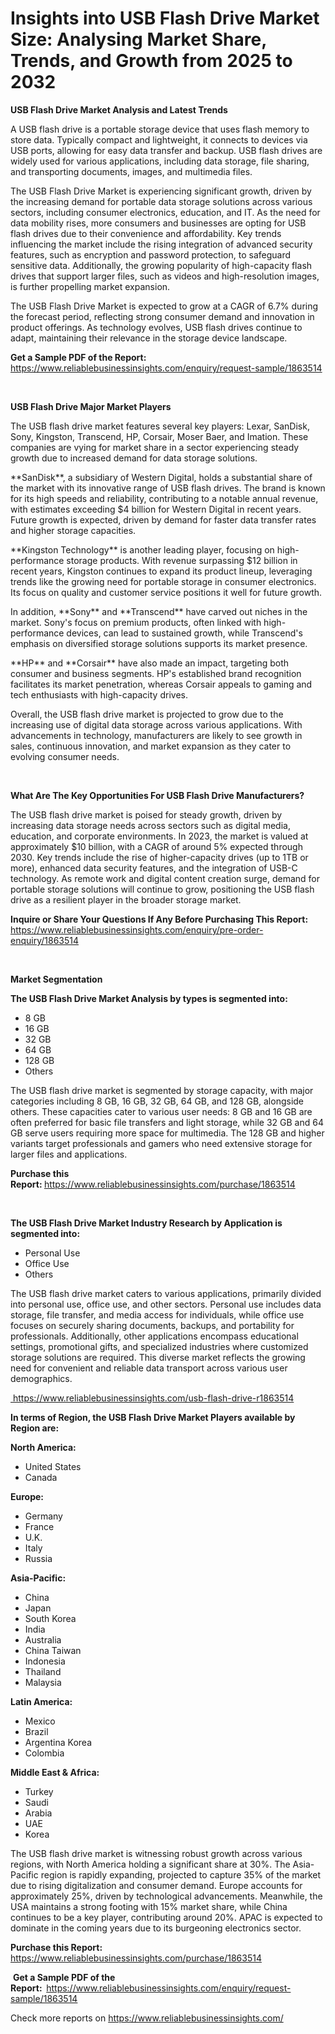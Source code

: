 <p><h1>Insights into USB Flash Drive Market Size: Analysing Market Share, Trends, and Growth from 2025 to 2032</h1></p><p><strong>USB Flash Drive Market Analysis and Latest Trends</strong></p>
<p><p>A USB flash drive is a portable storage device that uses flash memory to store data. Typically compact and lightweight, it connects to devices via USB ports, allowing for easy data transfer and backup. USB flash drives are widely used for various applications, including data storage, file sharing, and transporting documents, images, and multimedia files.</p><p>The USB Flash Drive Market is experiencing significant growth, driven by the increasing demand for portable data storage solutions across various sectors, including consumer electronics, education, and IT. As the need for data mobility rises, more consumers and businesses are opting for USB flash drives due to their convenience and affordability. Key trends influencing the market include the rising integration of advanced security features, such as encryption and password protection, to safeguard sensitive data. Additionally, the growing popularity of high-capacity flash drives that support larger files, such as videos and high-resolution images, is further propelling market expansion.</p><p>The USB Flash Drive Market is expected to grow at a CAGR of 6.7% during the forecast period, reflecting strong consumer demand and innovation in product offerings. As technology evolves, USB flash drives continue to adapt, maintaining their relevance in the storage device landscape.</p></p>
<p><strong>Get a Sample PDF of the Report:&nbsp;</strong> <a href="https://www.reliablebusinessinsights.com/enquiry/request-sample/1863514?utm_campaign=2125&utm_medium=2&utm_source=Github&utm_content=ia&utm_term=11022025&utm_id=usb-flash-drive">https://www.reliablebusinessinsights.com/enquiry/request-sample/1863514</a></p>
<p>&nbsp;</p>
<p><strong>USB Flash Drive Major Market Players</strong></p>
<p><p>The USB flash drive market features several key players: Lexar, SanDisk, Sony, Kingston, Transcend, HP, Corsair, Moser Baer, and Imation. These companies are vying for market share in a sector experiencing steady growth due to increased demand for data storage solutions.</p><p>**SanDisk**, a subsidiary of Western Digital, holds a substantial share of the market with its innovative range of USB flash drives. The brand is known for its high speeds and reliability, contributing to a notable annual revenue, with estimates exceeding $4 billion for Western Digital in recent years. Future growth is expected, driven by demand for faster data transfer rates and higher storage capacities.</p><p>**Kingston Technology** is another leading player, focusing on high-performance storage products. With revenue surpassing $12 billion in recent years, Kingston continues to expand its product lineup, leveraging trends like the growing need for portable storage in consumer electronics. Its focus on quality and customer service positions it well for future growth.</p><p>In addition, **Sony** and **Transcend** have carved out niches in the market. Sony's focus on premium products, often linked with high-performance devices, can lead to sustained growth, while Transcend's emphasis on diversified storage solutions supports its market presence.</p><p>**HP** and **Corsair** have also made an impact, targeting both consumer and business segments. HP's established brand recognition facilitates its market penetration, whereas Corsair appeals to gaming and tech enthusiasts with high-capacity drives.</p><p>Overall, the USB flash drive market is projected to grow due to the increasing use of digital data storage across various applications. With advancements in technology, manufacturers are likely to see growth in sales, continuous innovation, and market expansion as they cater to evolving consumer needs.</p></p>
<p>&nbsp;</p>
<p><strong>What Are The Key Opportunities For USB Flash Drive Manufacturers?</strong></p>
<p><p>The USB flash drive market is poised for steady growth, driven by increasing data storage needs across sectors such as digital media, education, and corporate environments. In 2023, the market is valued at approximately $10 billion, with a CAGR of around 5% expected through 2030. Key trends include the rise of higher-capacity drives (up to 1TB or more), enhanced data security features, and the integration of USB-C technology. As remote work and digital content creation surge, demand for portable storage solutions will continue to grow, positioning the USB flash drive as a resilient player in the broader storage market.</p></p>
<p><strong>Inquire or Share Your Questions If Any Before Purchasing This Report:</strong> <a href="https://www.reliablebusinessinsights.com/enquiry/pre-order-enquiry/1863514?utm_campaign=2125&utm_medium=2&utm_source=Github&utm_content=ia&utm_term=11022025&utm_id=usb-flash-drive">https://www.reliablebusinessinsights.com/enquiry/pre-order-enquiry/1863514</a></p>
<p>&nbsp;</p>
<p><strong>Market Segmentation</strong></p>
<p><strong>The USB Flash Drive Market Analysis by types is segmented into:</strong></p>
<p><ul><li>8 GB</li><li>16 GB</li><li>32 GB</li><li>64 GB</li><li>128 GB</li><li>Others</li></ul></p>
<p><p>The USB flash drive market is segmented by storage capacity, with major categories including 8 GB, 16 GB, 32 GB, 64 GB, and 128 GB, alongside others. These capacities cater to various user needs: 8 GB and 16 GB are often preferred for basic file transfers and light storage, while 32 GB and 64 GB serve users requiring more space for multimedia. The 128 GB and higher variants target professionals and gamers who need extensive storage for larger files and applications.</p></p>
<p><strong>Purchase this Report:&nbsp;</strong><a href="https://www.reliablebusinessinsights.com/purchase/1863514?utm_campaign=2125&utm_medium=2&utm_source=Github&utm_content=ia&utm_term=11022025&utm_id=usb-flash-drive">https://www.reliablebusinessinsights.com/purchase/1863514</a></p>
<p>&nbsp;</p>
<p><strong>The USB Flash Drive Market Industry Research by Application is segmented into:</strong></p>
<p><ul><li>Personal Use</li><li>Office Use</li><li>Others</li></ul></p>
<p><p>The USB flash drive market caters to various applications, primarily divided into personal use, office use, and other sectors. Personal use includes data storage, file transfer, and media access for individuals, while office use focuses on securely sharing documents, backups, and portability for professionals. Additionally, other applications encompass educational settings, promotional gifts, and specialized industries where customized storage solutions are required. This diverse market reflects the growing need for convenient and reliable data transport across various user demographics.</p></p>
<p><a href="https://www.reliablebusinessinsights.com/usb-flash-drive-r1863514?utm_campaign=2125&utm_medium=2&utm_source=Github&utm_content=ia&utm_term=11022025&utm_id=usb-flash-drive">&nbsp;https://www.reliablebusinessinsights.com/usb-flash-drive-r1863514</a></p>
<p><strong>In terms of Region, the USB Flash Drive Market Players available by Region are:</strong></p>
<p>
    <p> <strong> North America: </strong>
        <ul>
            <li>United States</li>
            <li>Canada</li>
        </ul>
        </p> 
    <p> <strong> Europe: </strong>
        <ul>
            <li>Germany</li>
            <li>France</li>
            <li>U.K.</li>
            <li>Italy</li>
            <li>Russia</li>
        </ul>
        </p> 
    <p> <strong> Asia-Pacific: </strong>
        <ul>
            <li>China</li>
            <li>Japan</li>
            <li>South Korea</li>
            <li>India</li>
            <li>Australia</li>
            <li>China Taiwan</li>
            <li>Indonesia</li>
            <li>Thailand</li>
            <li>Malaysia</li>
        </ul>
        </p> 
    <p> <strong> Latin America: </strong>
        <ul>
            <li>Mexico</li>
            <li>Brazil</li>
            <li>Argentina Korea</li>
            <li>Colombia</li>
        </ul>
        </p> 
    <p> <strong> Middle East & Africa: </strong>
        <ul>
            <li>Turkey</li>
            <li>Saudi</li>
            <li>Arabia</li>
            <li>UAE</li>
            <li>Korea</li>
        </ul>
    </p>
    </p>
<p><p>The USB flash drive market is witnessing robust growth across various regions, with North America holding a significant share at 30%. The Asia-Pacific region is rapidly expanding, projected to capture 35% of the market due to rising digitalization and consumer demand. Europe accounts for approximately 25%, driven by technological advancements. Meanwhile, the USA maintains a strong footing with 15% market share, while China continues to be a key player, contributing around 20%. APAC is expected to dominate in the coming years due to its burgeoning electronics sector.</p></p>
<p><strong>Purchase this Report: </strong><a href="https://www.reliablebusinessinsights.com/purchase/1863514?utm_campaign=2125&utm_medium=2&utm_source=Github&utm_content=ia&utm_term=11022025&utm_id=usb-flash-drive">https://www.reliablebusinessinsights.com/purchase/1863514</a></p>
<p>&nbsp;<strong>Get a Sample PDF of the Report:&nbsp;&nbsp;</strong><a href="https://www.reliablebusinessinsights.com/enquiry/request-sample/1863514?utm_campaign=2125&utm_medium=2&utm_source=Github&utm_content=ia&utm_term=11022025&utm_id=usb-flash-drive">https://www.reliablebusinessinsights.com/enquiry/request-sample/1863514</a></p>
<p><strong></strong></p>
<p>Check more reports on <a href="https://www.reliablebusinessinsights.com/?utm_campaign=2125&utm_medium=2&utm_source=Github&utm_content=ia&utm_term=11022025&utm_id=usb-flash-drive">https://www.reliablebusinessinsights.com/</a></p>